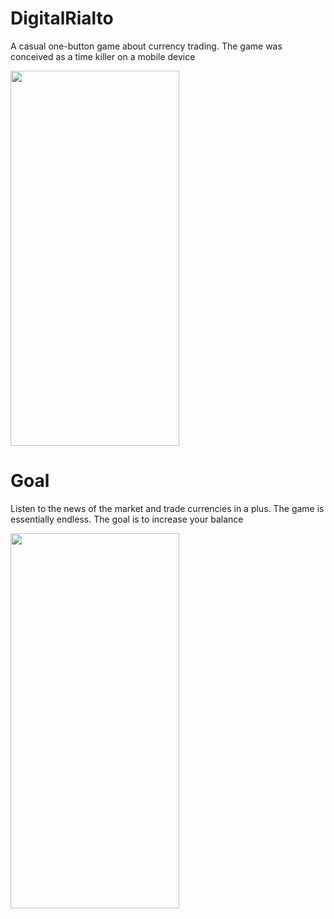 # DigitalRialto
A casual one-button game about currency trading. The game was conceived as a time killer on a mobile device

<img src="https://user-images.githubusercontent.com/61661965/198719709-dde78e77-3c09-433f-a01f-f00d33c7cfa0.jpg" data-canonical-src="https://user-images.githubusercontent.com/61661965/198719709-dde78e77-3c09-433f-a01f-f00d33c7cfa0.jpg" width="270" height="600" />

# Goal
Listen to the news of the market and trade currencies in a plus. The game is essentially endless. The goal is to increase your balance

<img src="https://user-images.githubusercontent.com/61661965/198719758-f29a17f3-7f36-4a09-b89b-c797489bd80c.jpg" data-canonical-src="https://user-images.githubusercontent.com/61661965/198719758-f29a17f3-7f36-4a09-b89b-c797489bd80c.jpg" width="270" height="600" />
